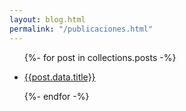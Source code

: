 ```yaml
---
layout: blog.html
permalink: "/publicaciones.html"
---
```


<ul>

{%- for post in collections.posts -%}

<li><a href="{{post.url}}">{{post.data.title}}</a></li> 


{%- endfor -%}

</ul>